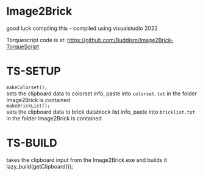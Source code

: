 # Image2Brick
good luck compiling this - compiled using visualstudio 2022

Torquescript code is at:
https://github.com/Buddism/Image2Brick-TorqueScript<br>

# TS-SETUP
`makeColorset();`<br>
sets the clipboard data to colorset info, paste into `colorset.txt` in the folder Image2Brick is contained<br>
`makeBrickList();`<br>
sets the clipboard data to brick datablock list info, paste into `bricklist.txt` in the folder Image2Brick is contained<br>

# TS-BUILD
takes the clipboard input from the Image2Brick.exe and builds it<br>
lazy_build(getClipboard());
